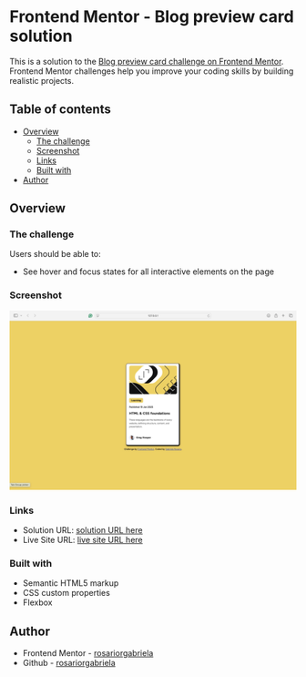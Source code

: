 # Frontend Mentor - Blog preview card solution

This is a solution to the [Blog preview card challenge on Frontend Mentor](https://www.frontendmentor.io/challenges/blog-preview-card-ckPaj01IcS). Frontend Mentor challenges help you improve your coding skills by building realistic projects. 

## Table of contents

- [Overview](#overview)
  - [The challenge](#the-challenge)
  - [Screenshot](#screenshot)
  - [Links](#links)
  - [Built with](#built-with)
- [Author](#author)

## Overview

### The challenge

Users should be able to:

- See hover and focus states for all interactive elements on the page

### Screenshot

![Screenshot of the project](assets//images/screenshot.jpg)

### Links

- Solution URL: [solution URL here](https://github.com/rosariorgabriela/BlogPreviewCard)
- Live Site URL: [live site URL here]( https://rosariorgabriela.github.io/BlogPreviewCard/)

### Built with

- Semantic HTML5 markup
- CSS custom properties
- Flexbox


## Author

- Frontend Mentor - [rosariorgabriela](https://www.frontendmentor.io/profile/rosariorgabriela)
- Github - [rosariorgabriela](https://github.com/rosariorgabriela)

